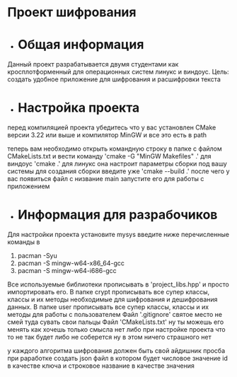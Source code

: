 # Проект шифрования
* # Общая информация
Данный проект разрабатывается двумя студентами как кросплотформенный для операционных систем линукс и виндоус.
Цель: создать удобное приложение для шифрования и расшифровки текста

* # Настройка проекта 
перед компиляцией проекта убедитесь что у вас установлен CMake версии 3.22 или выше и компилятор MinGW и все это есть в path

теперь вам необходимо открыть командную строку в папке с файлом CMakeLists.txt и вести команду 'cmake -G "MinGW Makefiles" .' для виндоус 'cmake .' для линукс она настроит параметры сборки под вашу системы 
для создания сборки введите уже 'cmake --build .' после чего у вас появиться файл с низвание main запустите его для работы с приложением

* # Информация для разрабочиков
Для настройки проекта установите mysys 
введите ниже перечисленные команды в 
1)  pacman -Syu
2)  pacman -S mingw-w64-x86_64-gcc
3)  pacman -S mingw-w64-i686-gcc

Все используемые библиотеки прописывать в 'project_libs.hpp' и просто импортировать его.
В папке crypt прописывать все супер классы, классы и их методы необходимые для шифрования и дешифрования данных.
В папке user прописывать все супер классы, классы и их методы для работы с пользователем 
Файл '.gitignore' святое место не смей туда сувать свои пальцы 
Файл 'CMakeLists.txt' ну ты можешь его менять как хочешь только смысла нет либо при настройке проекта что то не так будет либо не соберется ну в этом ничего страшного нет

у каждого алгоритма шифрования должен быть свой айдишник просба при раработке создать json файл в котором будет числовое значение id в качестве ключа и строковое название в качестве значения 